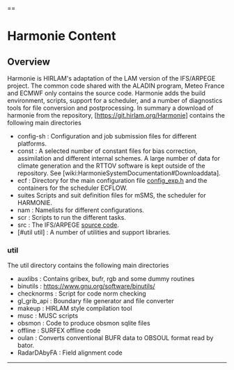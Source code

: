 
==
# Harmonie Content

## Overview

Harmonie is HIRLAM's adaptation of the LAM version of the IFS/ARPEGE project. The common code shared with the ALADIN program, Meteo France and ECMWF only contains the source code. Harmonie adds the build environment, scripts, support for a scheduler, and a number of diagnostics tools for file conversion and postprocessing. In summary a download of harmonie from the repository, [https://git.hirlam.org/Harmonie] contains the following main directories

 * config-sh : Configuration and job submission files for different platforms.
 * const : A selected number of constant files for bias correction, assimilation and different internal schemes. A large number of data for climate generation and the RTTOV software is kept outside of the repository. See [wiki:HarmonieSystemDocumentation#Downloaddata].
 * ecf : Directory for the main configuration file [config_exp.h](Harmonie/ecf/config_exp.h?rev=release-43h2.beta.3) and the containers for the scheduler ECFLOW.
 * suites Scripts and suit definition files for mSMS, the scheduler for HARMONIE. 
 * nam : Namelists for different configurations.
 * scr : Scripts to run the different tasks.
 * src : The IFS/ARPEGE [source code](HarmonieSystemDocumentation/Source).
 * [#util util] : A number of utilities and support libraries.

### util

 The util directory contains the following main directories

 * auxlibs : Contains gribex, bufr, rgb and some dummy routines
 * binutils : https://www.gnu.org/software/binutils/
 * checknorms : Script for code norm checking
 * gl_grib_api : Boundary file generator and file converter
 * makeup : HIRLAM style compilation tool
 * musc : MUSC scripts
 * obsmon : Code to produce obsmon sqlite files
 * offline : SURFEX offline code
 * oulan : Converts conventional BUFR data to OBSOUL format read by bator.
 * RadarDAbyFA : Field alignment code


----


